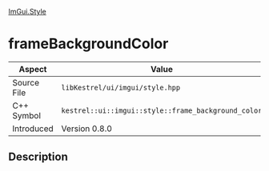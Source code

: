 [ImGui.Style](index.md)
# frameBackgroundColor
| Aspect | Value |
| --- | --- |
| Source File | `libKestrel/ui/imgui/style.hpp` |
| C++ Symbol | `kestrel::ui::imgui::style::frame_background_color` |
| Introduced | Version 0.8.0 |
## Description
